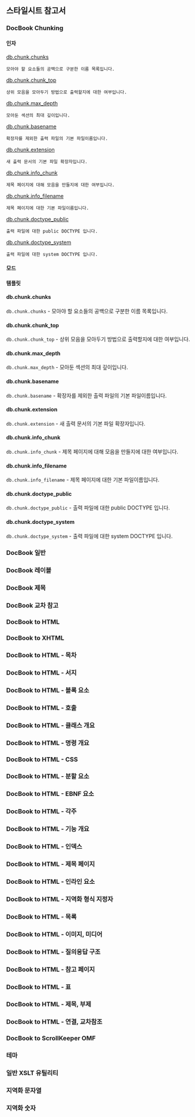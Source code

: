## 스타일시트 참고서 ##

### DocBook Chunking ###
#### 인자 ####
[db.chunk.chunks](#dbchunkchunks)
  
    모아야 할 요소들의 공백으로 구분한 이름 목록입니다.
    
[db.chunk.chunk\_top](#dbchunkchunk%5Ftop)

    상위 모음을 모아두기 방법으로 출력할지에 대한 여부입니다.

[db.chunk.max\_depth](#dbchunkmax_depth)

	모아둔 섹션의 최대 깊이입니다.

[db.chunk.basename](#dbchunkbasename)

	확장자를 제외한 출력 파일의 기본 파일이름입니다.

[db.chunk.extension](#dbchunkextension)

	새 출력 문서의 기본 파일 확장자입니다.

[db.chunk.info\_chunk](#dbchunkinfo_chunk)

	제목 페이지에 대해 모음을 만들지에 대한 여부입니다.

[db.chunk.info\_filename](#dbchunkinfo_filename)

	제목 페이지에 대한 기본 파일이름입니다.

[db.chunk.doctype\_public](#dbchunkdoctype_public)

	출력 파일에 대한 public DOCTYPE 입니다.

[db.chunk.doctype\_system](#dbchunkdoctype_system)

	출력 파일에 대한 system DOCTYPE 입니다.

#### 모드 ####
#### 템플릿 ####

#### db.chunk.chunks ####

`db.chunk.chunks` - 모아야 할 요소들의 공백으로 구분한 이름 목록입니다.

#### db.chunk.chunk\_top ####

`db.chunk.chunk_top` - 상위 모음을 모아두기 방법으로 출력할지에 대한 여부입니다.

#### db.chunk.max\_depth ####

`db.chunk.max_depth` - 모아둔 섹션의 최대 깊이입니다.

#### db.chunk.basename ####

`db.chunk.basename` - 확장자를 제외한 출력 파일의 기본 파일이름입니다.

#### db.chunk.extension ####

`db.chunk.extension` - 새 출력 문서의 기본 파일 확장자입니다.

#### db.chunk.info\_chunk ####

`db.chunk.info_chunk` - 제목 페이지에 대해 모음을 만들지에 대한 여부입니다.

#### db.chunk.info\_filename ####

`db.chunk.info_filename` - 제목 페이지에 대한 기본 파일이름입니다.

#### db.chunk.doctype\_public ####

`db.chunk.doctype_public` - 출력 파일에 대한 public DOCTYPE 입니다.

#### db.chunk.doctype\_system ####

`db.chunk.doctype_system` - 출력 파일에 대한 system DOCTYPE 입니다.

### DocBook 일반 ###
### DocBook 레이블 ###
### DocBook 제목 ###
### DocBook 교차 참고 ###
### DocBook to HTML ###
### DocBook to XHTML ###
### DocBook to HTML - 목차 ###
### DocBook to HTML - 서지 ###
### DocBook to HTML - 블록 요소 ###
### DocBook to HTML - 호출 ###
### DocBook to HTML - 클래스 개요 ###
### DocBook to HTML - 명령 개요 ###
### DocBook to HTML - CSS ###
### DocBook to HTML - 분할 요소 ###
### DocBook to HTML - EBNF 요소 ###
### DocBook to HTML - 각주 ###
### DocBook to HTML - 기능 개요 ###
### DocBook to HTML - 인덱스 ###
### DocBook to HTML - 제목 페이지 ###
### DocBook to HTML - 인라인 요소 ###
### DocBook to HTML - 지역화 형식 지정자 ###
### DocBook to HTML - 목록 ###
### DocBook to HTML - 이미지, 미디어 ###
### DocBook to HTML - 질의응답 구조 ###
### DocBook to HTML - 참고 페이지 ###
### DocBook to HTML - 표 ###
### DocBook to HTML - 제목, 부제 ###
### DocBook to HTML - 연결, 교차참조 ###
### DocBook to ScrollKeeper OMF ###
### 테마 ###
### 일반 XSLT 유틸리티 ###
### 지역화 문자열 ###
### 지역화 숫자 ###
